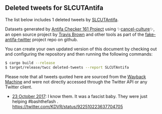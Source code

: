## Deleted tweets for SLCUTAntifa

The list below includes 1 deleted tweets by
[SLCUTAntifa](https://twitter.com/SLCUTAntifa).



Datasets generated by [Antifa Checker 161 Project](https://twitter.com/antifacheck161) using ✨[cancel-culture](https://github.com/travisbrown/cancel-culture)✨, an open source project by 
[Travis Brown](https://twitter.com/travisbrown) and other tools as part of the 
[fake-antifa-twitter](https://github.com/antifacheck161/fake-antifa-twitter) project repo on github.

You can create your own updated version of this document by checking out and configuring the
repository and then running the following commands:

```bash
$ cargo build --release
$ target/release/twcc deleted-tweets --report SLCUTAntifa
```

Please note that all tweets quoted here are sourced from the
[Wayback Machine](https://web.archive.org) and were not directly accessed through the Twitter API or
any Twitter client.

* [23 October 2017](https://web.archive.org/web/20190424031858/https://twitter.com/SLCUTAntifa/status/922571156120416261): I know them.  It was a fascist baby.  They were just helping  #bashthefash . https://twitter.com/KDVR/status/922510223637704705 <!--922571156120416261-->
